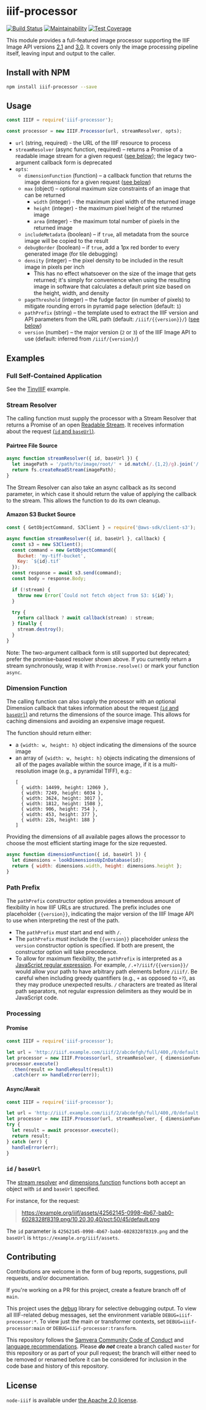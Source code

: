 # iiif-processor

[![Build Status](https://circleci.com/gh/samvera/node-iiif.svg?style=svg)](https://circleci.com/gh/samvera/node-iiif)
[![Maintainability](https://api.codeclimate.com/v1/badges/b5da41e405f8c020c273/maintainability)](https://codeclimate.com/github/samvera/node-iiif/maintainability)
[![Test Coverage](https://coveralls.io/repos/github/samvera/node-iiif/badge.svg)](https://coveralls.io/github/samvera/node-iiif)

This module provides a full-featured image processor supporting the IIIF Image API versions [2.1](https://iiif.io/api/image/2.1/) and 
[3.0](https://iiif.io/api/image/3.0/). It covers only the image processing pipeline itself, leaving input and output to the caller.

## Install with NPM

```sh
npm install iiif-processor --save
```

## Usage

```javascript
const IIIF = require('iiif-processor');

const processor = new IIIF.Processor(url, streamResolver, opts);
```

* `url` (string, required) - the URL of the IIIF resource to process
* `streamResolver` (async function, required) – returns a Promise of a readable image stream for a given request ([see below](#stream-resolver)); the legacy two-argument callback form is deprecated
* `opts`:
  * `dimensionFunction` (function) – a callback function that returns the image dimensions for a given request ([see below](#dimension-function))
  * `max` (object) – optional maximum size constraints of an image that can be returned
    * `width` (integer) - the maximum pixel width of the returned image
    * `height` (integer) - the maximum pixel height of the returned image
    * `area` (integer) - the maximum total number of pixels in the returned image
  * `includeMetadata` (boolean) – if `true`, all metadata from the source image will be copied to the result
  * `debugBorder` (boolean) – if `true`, add a 1px red border to every generated image (for tile debugging)
  * `density` (integer) – the pixel density to be included in the result image in pixels per inch
    * This has no effect whatsoever on the size of the image that gets returned; it's simply for convenience when using
      the resulting image in software that calculates a default print size based on the height, width, and density
  * `pageThreshold` (integer) – the fudge factor (in number of pixels) to mitigate rounding errors in pyramid page selection (default: `1`)
  * `pathPrefix` (string) – the template used to extract the IIIF version and API parameters from the URL path (default: `/iiif/{{version}}/`) ([see below](#path-prefix))
  * `version` (number) – the major version (`2` or `3`) of the IIIF Image API to use (default: inferred from `/iiif/{version}/`)

## Examples

### Full Self-Contained Application

See the [TinyIIIF](./examples/tiny-iiif/README.md) example.

### Stream Resolver

The calling function must supply the processor with a Stream Resolver that returns a
Promise of an open [Readable Stream](https://nodejs.org/api/stream.html#stream_class_stream_readable).
It receives information about the request [(`id` and `baseUrl`)](#id--baseurl).

#### Pairtree File Source

```javascript
async function streamResolver({ id, baseUrl }) {
  let imagePath = '/path/to/image/root/' + id.match(/.{1,2}/g).join('/') + '/image.tif';
  return fs.createReadStream(imagePath);
}
```

The Stream Resolver can also take an async callback as its second parameter, in which
case it should return the value of applying the callback to the stream. This allows
the function to do its own cleanup.

#### Amazon S3 Bucket Source

```javascript
const { GetObjectCommand, S3Client } = require('@aws-sdk/client-s3');

async function streamResolver({ id, baseUrl }, callback) {
  const s3 = new S3Client();
  const command = new GetObjectCommand({
    Bucket: 'my-tiff-bucket',
    Key: `${id}.tif`
  });
  const response = await s3.send(command);
  const body = response.Body;

  if (!stream) {
    throw new Error(`Could not fetch object from S3: ${id}`);
  }

  try {
    return callback ? await callback(stream) : stream;
  } finally {
    stream.destroy();
  }
}
```

Note: The two-argument callback form is still supported but deprecated; prefer the
promise-based resolver shown above. If you currently return a stream synchronously,
wrap it with `Promise.resolve()` or mark your function `async`.

### Dimension Function

The calling function can also supply the processor with an optional Dimension callback that takes information about the request [(`id` and `baseUrl`)](#id--baseurl) and returns the dimensions of the source image. This allows for caching dimensions and avoiding an expensive image request.

The function should return either:

* a `{width: w, height: h}` object indicating the dimensions of the source image
* an array of `{width: w, height: h}` objects indicating the dimensions of all of the pages available within the source image, if it is a multi-resolution image (e.g., a pyramidal TIFF), e.g.:
  ```
  [
    { width: 14499, height: 12069 },
    { width: 7249, height: 6034 },
    { width: 3624, height: 3017 },
    { width: 1812, height: 1508 },
    { width: 906, height: 754 },
    { width: 453, height: 377 },
    { width: 226, height: 188 }
  ]
  ```

Providing the dimensions of all available pages allows the processor to choose the most efficient starting image for the size requested.

```javascript
async function dimensionFunction({ id, baseUrl }) {
  let dimensions = lookDimensionsUpInDatabase(id);
  return { width: dimensions.width, height: dimensions.height };
}
```

### Path Prefix

The `pathPrefix` constructor option provides a tremendous amount of flexibility in how IIIF URLs are structured. The prefix includes one placeholder `{{version}}`, indicating the major version of the IIIF Image API to use when interpreting the rest of the path.

* The `pathPrefix` _must_ start and end with `/`.
* The `pathPrefix` _must_ include the `{{version}}` placeholder _unless_ the `version` constructor option is specified. If both are present, the constructor option will take precedence.
* To allow for maximum flexibility, the `pathPrefix` is interpreted as a [JavaScript regular expression](https://www.w3schools.com/jsref/jsref_obj_regexp.asp). For example, `/.+?/iiif/{{version}}/` would allow your path to have arbitrary path elements before `/iiif/`. Be careful when including greedy quantifiers (e.g., `+` as opposed to `+?`), as they may produce unexpected results. `/` characters are treated as literal path separators, not regular expression delimiters as they would be in JavaScript code.

### Processing

#### Promise
```javascript
const IIIF = require('iiif-processor');

let url = 'http://iiif.example.com/iiif/2/abcdefgh/full/400,/0/default.jpg'
let processor = new IIIF.Processor(url, streamResolver, { dimensionFunction });
processor.execute()
  .then(result => handleResult(result))
  .catch(err => handleError(err));
```

#### Async/Await
```javascript
const IIIF = require('iiif-processor');

let url = 'http://iiif.example.com/iiif/2/abcdefgh/full/400,/0/default.jpg'
let processor = new IIIF.Processor(url, streamResolver, { dimensionFunction });
try {
  let result = await processor.execute();
  return result;
} catch (err) {
  handleError(err);
}
```

### `id` / `baseUrl`

The [stream resolver](#stream-resolver) and [dimensions function](#dimension-function) functions both accept an object with
`id` and `baseUrl` specified.

For instance, for the request:

> https://example.org/iiif/assets/42562145-0998-4b67-bab0-6028328f8319.png/10,20,30,40/pct:50/45/default.png

The `id` parameter is `42562145-0998-4b67-bab0-6028328f8319.png` and the `baseUrl` is `https://example.org/iiif/assets`.

## Contributing

Contributions are welcome in the form of bug reports, suggestions, pull requests, and/or documentation.

If you're working on a PR for this project, create a feature branch off of `main`.

This project uses the [debug](https://www.npmjs.com/package/debug) library for selective debugging output. To view all IIIF-related debug messages, set the environment variable `DEBUG=iiif-processor:*`. To view just the main or transformer contexts, set `DEBUG=iiif-processor:main` or `DEBUG=iiif-processor:transform`.

This repository follows the [Samvera Community Code of Conduct](https://samvera.atlassian.net/wiki/spaces/samvera/pages/405212316/Code+of+Conduct) and [language recommendations](https://github.com/samvera/maintenance/blob/main/templates/CONTRIBUTING.md#language).  Please ***do not*** create a branch called `master` for this repository or as part of your pull request; the branch will either need to be removed or renamed before it can be considered for inclusion in the code base and history of this repository.

## License

`node-iiif` is available under [the Apache 2.0 license](LICENSE).
